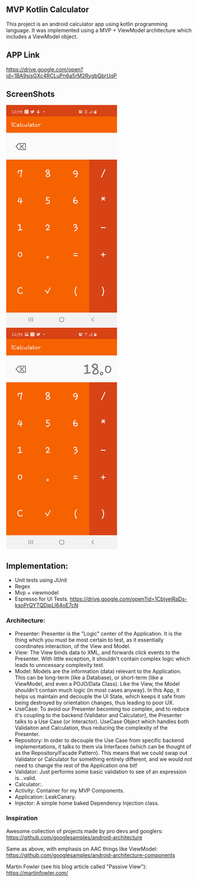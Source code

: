 ## MVP Kotlin Calculator

This project is an android calculator app using kotlin programming language. It was implemented using a MVP + ViewModel architecture
which includes a ViewModel object. 

## APP Link
https://drive.google.com/open?id=1BA9sisGXc4RCLuPn6a5rM2RygbQbrUqP

## ScreenShots
<img src="Screenshot_20191228-123900_iCalculator.jpg" width="300" height="600"/>
<img src="Screenshot_20191228-123922_iCalculator.jpg" width="300" height="600"/>

## Implementation:
- Unit tests using JUnit
- Regex
- Mvp + viewmodel
- Espresso for UI Tests. https://drive.google.com/open?id=1CbjvejRaDs-ksoPrQYTQDipLI64oE7cN



### Architecture:
- Presenter: Presenter is the "Logic" center of the Application. It is the thing which you must be most certain to test, as it essentially coordinates interaction, of the View and Model.
- View: The View binds data to XML, and forwards click events to the Presenter. With little exception, it shouldn't contain complex logic which leads to unncessary complexity test.  
- Model: Models are the information (data) relevant to the Application. This can be long-term (like a Database), or short-term (like a ViewModel, and even a POJO/Data Class). Like the View, the Model shouldn't contain much logic (in most cases anyway). In this App, it helps us maintain and decouple the UI State, which keeps it safe from being destroyed by orientation changes, thus leading to poor UX.
- UseCase: To avoid our Presenter becoming too complex, and to reduce it's coupling to the backend (Validator and Calculator), the Presenter talks to a Use Case (or Interactor). UseCase Object which handles both Validaiton and Calculation, thus reducing the complexity of the Presenter.
- Repository: In order to decouple the Use Case from specific backend implementations, it talks to them via Interfaces (which can be thought of as the Repository/Facade Pattern). This means that we could swap out Validator or Calculator for something entirely different, and we would not need to change the rest of the Application one bit!
- Validator: Just performs some basic validation to see of an expression is...valid. 
- Calculator:. 
- Activity: Container for my MVP Components.
- Application: LeakCanary.
- Injector: A simple home baked Dependency Injection class.

### Inspiration

Awesome collection of projects made by pro devs and googlers:
https://github.com/googlesamples/android-architecture

Same as above, with emphasis on AAC things like ViewModel:
https://github.com/googlesamples/android-architecture-components

Martin Fowler (see his blog article called "Passive View"):
https://martinfowler.com/
